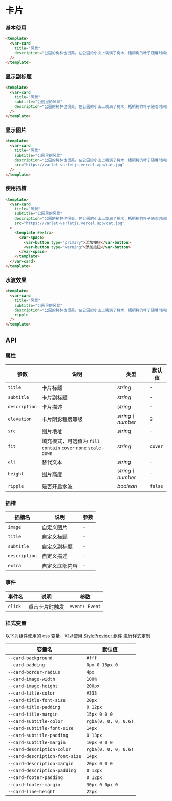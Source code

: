# 卡片

### 基本使用

```html
<template>
  <var-card
    title="风景"
    description="公园的树林也很美。在公园的小山上栽满了树木，梧桐树的叶子随着时间的流逝慢慢变黄，纷纷飘落；枫树的叶子却变红了，公园笼罩在片片红云中，也使秋天增添了一分热情。而柏树的叶子仍是那么青翠欲滴，令你陶醉极了。山上有一群孩子在快乐的嬉戏，不时传来阵阵欢笑声，瞧，他们玩得多起劲呀，给树林增添了活力。"
  />
</template>
```

### 显示副标题

```html
<template>
  <var-card
    title="风景"
    subtitle="公园里的风景"
    description="公园的树林也很美。在公园的小山上栽满了树木，梧桐树的叶子随着时间的流逝慢慢变黄，纷纷飘落；枫树的叶子却变红了，公园笼罩在片片红云中，也使秋天增添了一分热情。而柏树的叶子仍是那么青翠欲滴，令你陶醉极了。山上有一群孩子在快乐的嬉戏，不时传来阵阵欢笑声，瞧，他们玩得多起劲呀，给树林增添了活力。"
  />
</template>
```

### 显示图片

```html
<template>
  <var-card
    title="风景"
    subtitle="公园里的风景"
    description="公园的树林也很美。在公园的小山上栽满了树木，梧桐树的叶子随着时间的流逝慢慢变黄，纷纷飘落；枫树的叶子却变红了，公园笼罩在片片红云中，也使秋天增添了一分热情。而柏树的叶子仍是那么青翠欲滴，令你陶醉极了。山上有一群孩子在快乐的嬉戏，不时传来阵阵欢笑声，瞧，他们玩得多起劲呀，给树林增添了活力。"
    src="https://varlet-varletjs.vercel.app/cat.jpg"
  />
</template>
```

### 使用插槽

```html
<template>
  <var-card
    title="风景"
    subtitle="公园里的风景"
    description="公园的树林也很美。在公园的小山上栽满了树木，梧桐树的叶子随着时间的流逝慢慢变黄，纷纷飘落；枫树的叶子却变红了，公园笼罩在片片红云中，也使秋天增添了一分热情。而柏树的叶子仍是那么青翠欲滴，令你陶醉极了。山上有一群孩子在快乐的嬉戏，不时传来阵阵欢笑声，瞧，他们玩得多起劲呀，给树林增添了活力。"
    src="https://varlet-varletjs.vercel.app/cat.jpg"
  >
    <template #extra>
      <var-space>
        <var-button type="primary">添加按钮</var-button>
        <var-button type="warning">添加按钮</var-button>
      </var-space>
    </template>
  </var-card>
</template>
```

### 水波效果

```html
<template>
  <var-card
    title="风景"
    subtitle="公园里的风景"
    description="公园的树林也很美。在公园的小山上栽满了树木，梧桐树的叶子随着时间的流逝慢慢变黄，纷纷飘落；枫树的叶子却变红了，公园笼罩在片片红云中，也使秋天增添了一分热情。而柏树的叶子仍是那么青翠欲滴，令你陶醉极了。山上有一群孩子在快乐的嬉戏，不时传来阵阵欢笑声，瞧，他们玩得多起劲呀，给树林增添了活力。"
    ripple
  />
</template>
```

## API

### 属性

| 参数          | 说明                                                            | 类型               | 默认值  |
| ------------- | --------------------------------------------------------------- | ------------------ | ------- |
| `title`       | 卡片标题                                                        | _string_           | `-`     |
| `subtitle`    | 卡片副标题                                                      | _string_           | `-`     |
| `description` | 卡片描述                                                        | _string_           | `-`     |
| `elevation`   | 卡片阴影程度等级                                                | _string \| number_ | `2`     |
| `src`         | 图片地址                                                        | _string_           | `-`     |
| `fit`         | 填充模式，可选值为 `fill` `contain` `cover` `none` `scale-down` | _string_           | `cover` |
| `alt`         | 替代文本                                                        | _string_           | `-`     |
| `height`      | 图片高度                                                        | _string \| number_ | `-`     |
| `ripple`      | 是否开启水波                                                    | _boolean_          | `false` |

### 插槽

| 插槽名        | 说明           | 参数 |
| ------------- | -------------- | ---- |
| `image`       | 自定义图片     | `-`  |
| `title`       | 自定义标题     | `-`  |
| `subtitle`    | 自定义副标题   | `-`  |
| `description` | 自定义描述     | `-`  |
| `extra`       | 自定义底部内容 | `-`  |

### 事件

| 事件名  | 说明           | 参数           |
| ------- | -------------- | -------------- |
| `click` | 点击卡片时触发 | `event: Event` |

### 样式变量

以下为组件使用的 css 变量，可以使用 [StyleProvider 组件](#/zh-CN/style-provider) 进行样式定制

| 变量名                         | 默认值               |
| ------------------------------ | -------------------- |
| `--card-background`            | `#fff`         |
| `--card-padding`               | `0px 0 15px 0`         |
| `--card-border-radius`         | `4px`                |
| `--card-image-width`           | `100%`               |
| `--card-image-height`          | `200px`              |
| `--card-title-color`           | `#333`               |
| `--card-title-font-size`       | `20px`               |
| `--card-title-padding`         | `0 12px`             |
| `--card-title-margin`          | `15px 0 0 0`         |
| `--card-subtitle-color`        | `rgba(0, 0, 0, 0.6)` |
| `--card-subtitle-font-size`    | `14px`               |
| `--card-subtitle-padding`      | `0 13px`             |
| `--card-subtitle-margin`       | `10px 0 0 0`         |
| `--card-description-color`     | `rgba(0, 0, 0, 0.6)` |
| `--card-description-font-size` | `14px`               |
| `--card-description-margin`    | `20px 0 0 0`         |
| `--card-description-padding`   | `0 13px`             |
| `--card-footer-padding`        | `0 12px`             |
| `--card-footer-margin`         | `30px 0 0px 0`       |
| `--card-line-height`           | `22px`               |
